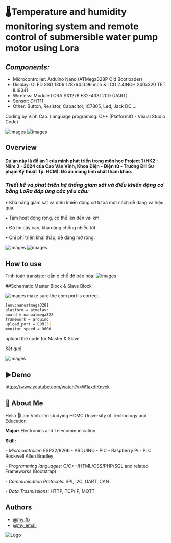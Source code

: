 
# 🌡Temperature and humidity monitoring system and remote control of submersible water pump motor using Lora

## *Components:*
- Microcontroller: Arduino Nano (ATMega328P Old Bootloader)
- Display: OLED SSD 1306 128x64 0.96 inch & LCD 2.4INCH 240x320 TFT ILI9341
- Wireless: Module LORA SX1278 E32-433T20D (UART)
- Sensor: DHT11
- Other: Button, Resistor, Capacitor, IC7805, Led, Jack DC,...

Coding by Vinh Cao.
Language programing: C++ (PlatformIO - Visual Studio Code)

![images](https://cdn.platformio.org/images/platformio-logo.17fdc3bc.png)
![images](https://upload.wikimedia.org/wikipedia/commons/f/f3/Visual_Studio_Code_0.10.1_icon.png)

## Overview
#### Dự án này là đồ án 1 của mình phát triển trong môn học Project 1 (HK2 - Năm 3 - 2024 của Cao Văn Vinh, Khoa Điện - Điện tử - Trường ĐH Sư phạm Kỹ thuật Tp. HCM). Đồ án mang tính chất tham khảo.

### *Thiết kế và phát triển hệ thống giám sát và điều khiển động cơ bằng LoRa đáp ứng các yêu cầu:*

•	Khả năng giám sát và điều khiển động cơ từ xa một cách dễ dàng và hiệu quả.

•	Tầm hoạt động rộng, có thể lên đến vài km.

•	Độ tin cậy cao, khả năng chống nhiễu tốt.

•	Chi phí triển khai thấp, dễ dàng mở rộng.

![images](https://github.com/VinhCao09/LORA_Project1_ControlMotorandMonitor/blob/main/images/2.jpg)
![images](https://github.com/VinhCao09/LORA_Project1_ControlMotorandMonitor/blob/main/images/3.jpg)


## How to use
Tính toán transistor dẫn ở chế độ bão hòa:
![images](https://github.com/VinhCao09/LORA_Project1_ControlMotorandMonitor/blob/main/images/5.jpg)

##Schematic Master Block & Slave Block

![images](https://github.com/VinhCao09/LORA_Project1_ControlMotorandMonitor/blob/main/images/schematic.jpg)
make sure the com port is correct.

```bash
[env:nanoatmega328]
platform = atmelavr
board = nanoatmega328
framework = arduino
upload_port = COM[3]
monitor_speed = 9600
```

upload the code for Master & Slave

*Kết quả*

![images](https://github.com/VinhCao09/LORA_Project1_ControlMotorandMonitor/blob/main/images/1.jpg)


## ▶️Demo

https://www.youtube.com/watch?v=W1axdlKnvck

## 🚀 About Me
Hello 👋I am Vinh. I'm studying HCMC University of Technology and Education

**Major:** Electronics and Telecommunication

**Skill:** 

*- Microcontroller:* ESP32/8266 - ARDUINO - PIC - Raspberry Pi - PLC Rockwell Allen Bradley

*- Programming languages:* C/C++/HTML/CSS/PHP/SQL and
related Frameworks (Bootstrap)

*- Communication Protocols:* SPI, I2C, UART, CAN

*- Data Trasmissions:* HTTP, TCP/IP, MQTT

## Authors

- [@my_fb](https://www.facebook.com/vcao.vn)
- [@my_email](contact@vinhcaodatabase.com)

![Logo](https://codingninja.asia/images/codeninjalogo.png)

